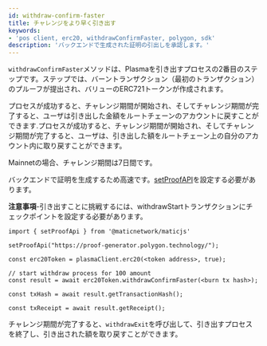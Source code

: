 ```yaml
---
id: withdraw-confirm-faster
title: チャレンジをより早く引き出す
keywords:
- 'pos client, erc20, withdrawConfirmFaster, polygon, sdk'
description: 'バックエンドで生成された証明の引出しを承認します。'
---
```


`withdrawConfirmFaster`メソッドは、Plasmaを引き出すプロセスの2番目のステップです。ステップでは、バーントランザクション（最初のトランザクション）のプルーフが提出され、バリューのERC721トークンが作成されます。

プロセスが成功すると、チャレンジ期間が開始され、そしてチャレンジ期間が完了すると、ユーザは引き出した金額をルートチェーンのアカウントに戻すことができます.プロセスが成功すると、チャレンジ期間が開始され、そしてチャレンジ期間が完了すると、ユーザは、引き出した額をルートチェーン上の自分のアカウント内に取り戻すことができます。

Mainnetの場合、チャレンジ期間は7日間です。

バックエンドで証明を生成するため高速です。[setProofAPI](/docs/develop/ethereum-polygon/matic-js/set-proof-api)を設定する必要があります。

**注意事項**-引き出すことに挑戦するには、withdrawStartトランザクションにチェックポイントを設定する必要があります。

```
import { setProofApi } from '@maticnetwork/maticjs'

setProofApi("https://proof-generator.polygon.technology/");

const erc20Token = plasmaClient.erc20(<token address>, true);

// start withdraw process for 100 amount
const result = await erc20Token.withdrawConfirmFaster(<burn tx hash>);

const txHash = await result.getTransactionHash();

const txReceipt = await result.getReceipt();

```

チャレンジ期間が完了すると、`withdrawExit`を呼び出して、引き出すプロセスを終了し、引き出された額を取り戻すことができます。
